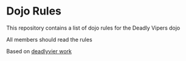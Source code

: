 Dojo Rules
==========

This repository contains a list of dojo rules for the Deadly Vipers dojo

All members should read the rules

Based on [deadlyvier work](https://github.com/deadlyvipers)
